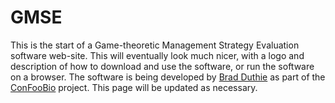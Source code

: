 GMSE
================================================================================

This is the start of a Game-theoretic Management Strategy Evaluation software web-site. This will eventually look much nicer, with a logo and description of how to download and use the software, or run the software on a browser. The software is being developed by [Brad Duthie](http://bradduthie.github.io) as part of the [ConFooBio](https://sti-cs.org/confoobio/) project. This page will be updated as necessary.

